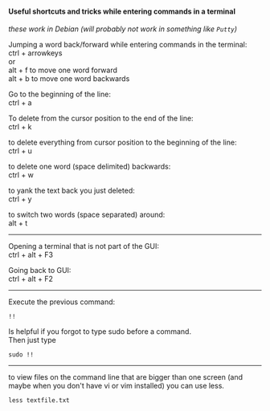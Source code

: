 #### Useful shortcuts and tricks while entering commands in a terminal

*these work in Debian (will probably not work in something like `Putty`)*

Jumping a word back/forward while entering commands in the terminal:\
ctrl + arrowkeys\
or\
alt + f     to move one word forward\
alt + b     to move one word backwards

Go to the beginning of the line:\
ctrl + a

To delete from the cursor position to the end of the line:\
ctrl + k

to delete everything from cursor position to the beginning of the line:\
ctrl + u

to delete one word (space delimited) backwards:\
ctrl + w

to yank the text back you just deleted:\
ctrl + y

to switch two words (space separated) around:\
alt + t


***

Opening a terminal that is not part of the GUI:\
ctrl + alt + F3

Going back to GUI:\
ctrl + alt + F2

***

Execute the previous command:
```
!!
```

Is helpful if you forgot to type sudo before a command.\
Then just type
```
sudo !!
```

***

to view files on the command line that are bigger than one screen (and maybe when you don't have vi or vim installed) you can use less.
```
less textfile.txt
```
